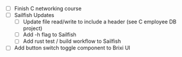 - [ ] Finish C networking course
- [ ] Sailfish Updates
	- [ ] Update file read/write to include a header (see C employee DB project)
	- [ ] Add -h flag to Sailfish
	- [ ] Add rust test / build workflow to Sailfish
- [ ] Add button switch toggle component to Brixi UI